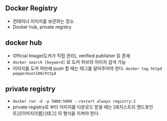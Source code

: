 ## Docker Registry
- 컨테이너 이미지를 보관하는 장소
- Docker hub, private registry

## docker hub
- Official Image(도커가 직접 관리), verified publisher 등 존재
- `docker search [keyword]` 로 도커 허브의 이미지 검색 가능
- 이미지를 도커 허브에 push 할 때는 태그를 달아주어야 한다. `docker tag httpd peppermint100/httpd`

## private registry
- `docker run -d -p 5000:5000 --restart always registry:2`
- private registry로 부터 이미지를 다운로드 받을 때는 [레지스트리 엔드포인트]/[이미지이름]:[태그] 의 형식을 지켜야 한다.





